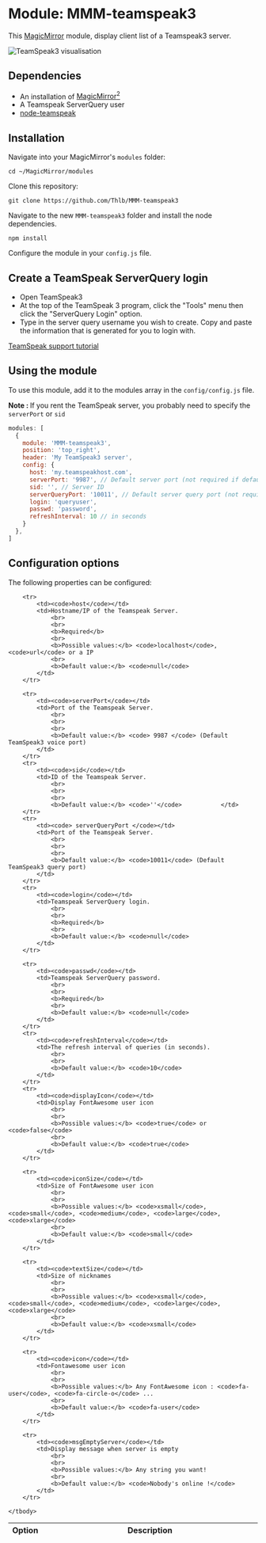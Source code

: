 # Module: MMM-teamspeak3
This [MagicMirror](https://github.com/MichMich/MagicMirror) module, display client list of a Teamspeak3 server.

![TeamSpeak3 visualisation](https://github.com/Thlb/MMM-teamspeak3/blob/gh-pages/.github/screenshot-01-min.png)

## Dependencies
- An installation of [MagicMirror<sup>2</sup>](https://github.com/MichMich/MagicMirror)
- A Teamspeak ServerQuery user
- [node-teamspeak](https://www.npmjs.com/package/node-teamspeak)

## Installation

Navigate into your MagicMirror's `modules` folder:
```
cd ~/MagicMirror/modules
```

Clone this repository:
```
git clone https://github.com/Thlb/MMM-teamspeak3
```

Navigate to the new `MMM-teamspeak3` folder and install the node dependencies.
```
npm install
```

Configure the module in your `config.js` file.

## Create a TeamSpeak ServerQuery login
- Open TeamSpeak3
- At the top of the TeamSpeak 3 program, click the "Tools" menu then click the "ServerQuery Login" option. 
- Type in the server query username you wish to create. Copy and paste the information that is generated for you to login with.  


[TeamSpeak support tutorial](http://www.teamspeak3.com/support/teamspeak-3-add-server-query-user.php)


## Using the module

To use this module, add it to the modules array in the `config/config.js` file. 

<b>Note : </b> If you rent the TeamSpeak server, you probably need to specify the <code>serverPort</code> or <code>sid</code> 

```javascript
modules: [
  {
    module: 'MMM-teamspeak3',
    position: 'top_right',
    header: 'My TeamSpeak3 server',
    config: {
      host: 'my.teamspeakhost.com',
      serverPort: '9987', // Default server port (not required if default port (9987) is used)
      sid: '', // Server ID 
      serverQueryPort: '10011', // Default server query port (not required if default port (10011) is used)
      login: 'queryuser',
      passwd: 'password',
      refreshInterval: 10 // in seconds
    }
  },
]
```

## Configuration options

The following properties can be configured:

<table width="100%">
	<!-- why, markdown... -->
	<thead>
		<tr>
			<th>Option</th>
			<th width="100%">Description</th>
		</tr>
	<thead>
	<tbody>

		<tr>
			<td><code>host</code></td>
			<td>Hostname/IP of the Teamspeak Server.  
				<br>
				<br>
				<b>Required</b>
				<br>
				<b>Possible values:</b> <code>localhost</code>, <code>url</code> or a IP
				<br>
				<b>Default value:</b> <code>null</code>
			</td>
		</tr>
		
		<tr>
			<td><code>serverPort</code></td>
			<td>Port of the Teamspeak Server.  
				<br>
				<br>
				<br>
				<b>Default value:</b> <code> 9987 </code> (Default TeamSpeak3 voice port)
			</td>
		</tr>
		<tr>
			<td><code>sid</code></td>
			<td>ID of the Teamspeak Server.  
				<br>
				<br>
				<br>
				<b>Default value:</b> <code>''</code> 			</td>
		</tr>
		<tr>
			<td><code> serverQueryPort </code></td>
			<td>Port of the Teamspeak Server.  
				<br>
				<br>
				<br>
				<b>Default value:</b> <code>10011</code> (Default TeamSpeak3 query port)
			</td>
		</tr>
		<tr>
			<td><code>login</code></td>
			<td>Teamspeak ServerQuery login.  
				<br>
				<br>
				<b>Required</b>
				<br>
				<b>Default value:</b> <code>null</code>
			</td>
		</tr>

		<tr>
			<td><code>passwd</code></td>
			<td>Teamspeak ServerQuery password.  
				<br>
				<br>
				<b>Required</b>
				<br>
				<b>Default value:</b> <code>null</code>
			</td>
		</tr>
   		<tr>
			<td><code>refreshInterval</code></td>
			<td>The refresh interval of queries (in seconds).
				<br>
				<br>
				<b>Default value:</b> <code>10</code>
			</td>
		</tr>
		<tr>
			<td><code>displayIcon</code></td>
			<td>Display FontAwesome user icon
				<br>
				<br>
				<b>Possible values:</b> <code>true</code> or <code>false</code>
				<br>
				<b>Default value:</b> <code>true</code>
			</td>
		</tr>
    
		<tr>
			<td><code>iconSize</code></td>
			<td>Size of FontAwesome user icon
				<br>
				<br>
				<b>Possible values:</b> <code>xsmall</code>, <code>small</code>, <code>medium</code>, <code>large</code>, <code>xlarge</code>
				<br>
				<b>Default value:</b> <code>small</code>
			</td>
		</tr>
    
		<tr>
			<td><code>textSize</code></td>
			<td>Size of nicknames
				<br>
				<br>
				<b>Possible values:</b> <code>xsmall</code>, <code>small</code>, <code>medium</code>, <code>large</code>, <code>xlarge</code>
				<br>
				<b>Default value:</b> <code>xsmall</code>
			</td>
		</tr>
		
		<tr>
			<td><code>icon</code></td>
			<td>Fontawesome user icon 
				<br>
				<br>
				<b>Possible values:</b> Any FontAwesome icon : <code>fa-user</code>, <code>fa-circle-o</code> ...
				<br>
				<b>Default value:</b> <code>fa-user</code>
			</td>
		</tr>
		
		<tr>
			<td><code>msgEmptyServer</code></td>
			<td>Display message when server is empty
				<br>
				<br>
				<b>Possible values:</b> Any string you want!
				<br>
				<b>Default value:</b> <code>Nobody's online !</code>
			</td>
		</tr>

	</tbody>
</table>
